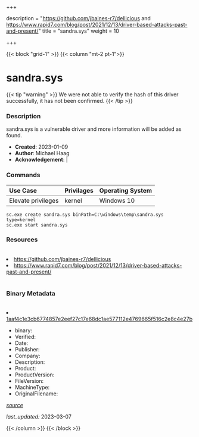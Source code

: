 +++

description = "https://github.com/jbaines-r7/dellicious and https://www.rapid7.com/blog/post/2021/12/13/driver-based-attacks-past-and-present/"
title = "sandra.sys"
weight = 10

+++


{{< block "grid-1" >}}
{{< column "mt-2 pt-1">}}




# sandra.sys 


{{< tip "warning" >}}
We were not able to verify the hash of this driver successfully, it has not been confirmed.
{{< /tip >}}




### Description


sandra.sys is a vulnerable driver and more information will be added as found.


- **Created**: 2023-01-09
- **Author**: Michael Haag
- **Acknowledgement**:  | [](https://twitter.com/)

### Commands

| Use Case | Privilages | Operating System | 
|:---- | ---- | ---- |
| Elevate privileges | kernel | Windows 10 |

```
sc.exe create sandra.sys binPath=C:\windows\temp\sandra.sys type=kernel
sc.exe start sandra.sys
```

### Resources
<br>


<li><a href=" https://github.com/jbaines-r7/dellicious"> https://github.com/jbaines-r7/dellicious</a></li>

<li><a href=" https://www.rapid7.com/blog/post/2021/12/13/driver-based-attacks-past-and-present/"> https://www.rapid7.com/blog/post/2021/12/13/driver-based-attacks-past-and-present/</a></li>


<br>


### Binary Metadata
<br>



<li><a href="https://www.virustotal.com/gui/file/1aaf4c1e3cb6774857e2eef27c17e68dc1ae577112e4769665f516c2e8c4e27b">1aaf4c1e3cb6774857e2eef27c17e68dc1ae577112e4769665f516c2e8c4e27b</a></li>



- binary: 
- Verified: 
- Date: 
- Publisher: 
- Company: 
- Description: 
- Product: 
- ProductVersion: 
- FileVersion: 
- MachineType: 
- OriginalFilename: 

[*source*](https://github.com/magicsword-io/LOLDrivers/tree/main/yaml/sandra.sys.yml)

*last_updated:* 2023-03-07


{{< /column >}}
{{< /block >}}
